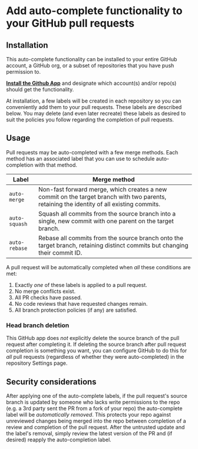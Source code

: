 # Add auto-complete functionality to your GitHub pull requests

## Installation

This auto-complete functionality can be installed to your entire GitHub account,
a GitHub org, or a subset of repositories that you have push permission to.

**[Install the Github App](https://github.com/apps/pr-autocomplete)** and designate which account(s) and/or repo(s) should get the functionality.

At installation, a few labels will be created in each repository so you can conveniently add them
to your pull requests. These labels are described below.
You may delete (and even later recreate) these labels as desired to suit the policies you follow
regarding the completion of pull requests.

## Usage

Pull requests may be auto-completed with a few merge methods.
Each method has an associated label that you can use to schedule auto-completion with that method.

Label | Merge method
--|--
`auto-merge` | Non-fast forward merge, which creates a new commit on the target branch with two parents, retaining the identity of all existing commits.
`auto-squash` | Squash all commits from the source branch into a single, new commit with one parent on the target branch.
`auto-rebase` | Rebase all commits from the source branch onto the target branch, retaining distinct commits but changing their commit ID.

A pull request will be automatically completed when *all* these conditions are met:

1. Exactly *one* of these labels is applied to a pull request.
1. No merge conflicts exist.
1. All PR checks have passed.
1. No code reviews that have requested changes remain.
1. All branch protection policies (if any) are satisfied.

### Head branch deletion

This GitHub app does *not* explicitly delete the source branch of the pull request after completing it.
If deleting the source branch after pull request completion is something you want, you can configure
GitHub to do this for *all* pull requests (regardless of whether they were auto-completed) in
the repository Settings page.

## Security considerations

After applying one of the auto-complete labels, if the pull request's source branch is updated
by someone who lacks write permissions to the repo (e.g. a 3rd party sent the PR from a fork of your repo)
the auto-complete label will be *automatically removed*.
This protects your repo against unreviewed changes being merged into the repo between completion of a review
and completion of the pull request.
After the untrusted update and the label's removal, simply review the latest version of the PR and
(if desired) reapply the auto-completion label.
